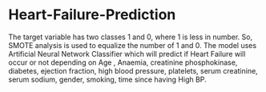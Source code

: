 # Heart-Failure-Prediction
The target variable has two classes 1 and 0, where 1 is less in number. So, SMOTE analysis is used to equalize the number of 1 and 0. The model uses Artificial Neural Network Classifier which will predict if Heart Failure will occur or not depending on Age , Anaemia, creatinine phosphokinase, diabetes, ejection fraction, high blood pressure, platelets, serum creatinine, serum sodium, gender, smoking, time since having High BP.
